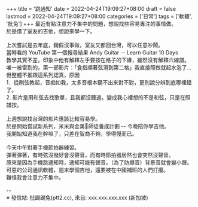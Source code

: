 +++
title = '跳通知'
date = 2022-04-24T19:09:27+08:00
draft = false
lastmod = 2022-04-24T19:09:27+08:00
categories = ['日常']
tags = ['軟體', '批兔']
+++
最近有點注意力不集中的問題，想說找些容易專注的事情做。<br>
於是借了室友的吉他，想說來學一下。<br>
<br>
上次嘗試是去年底，銷假沒事做，室友又都回台灣，可以任意吵鬧。<br>
當時看的 YouTube 第一個搜尋結果 Andy Guitar -- Learn Guitar 10 Days<br>
教學其實不差，印象中他有解釋左手要按在格子的下緣，雖然沒有解釋六線譜。<br>
唯一被雷到的，第一部影片：「食指順著弦滑到第二格」我直接照做就起水泡了…<br>
但整體不推跟這系列認真，原因<br>
1．從刷弦教起，音痴如我，太多音根本聽不出來對不對，更別說分辨到底哪裡錯了。<br>
2. 影片是用和弦去找歌單，且我都沒聽過。變成我心裡想的不是和弦，只是在照譜按。<br>
<br>
上週想說找台灣的影片應該比較容易學。<br>
於是開始嘗試新系列，米米與金萬師徒養成計劃 -- 今晚陪你學吉他。<br>
我開始知道我在幹嘛了，只差在智商不夠，學得慢而已。<br>
<br>
今天中午對著手機節拍器練習。<br>
彈著彈著，有時弦沒撥好會沒聲音，而有時節拍器居然也會突然沒聲音。<br>
原來是因為手機跳通知時，通知可能有聲音。（為了防爆音）背景音就會變小聲。<br>
可惡的公司通訊軟體，週末學個吉他，還要被在中國補班的人們打擾。<br>
難怪我會注意力不集中。<br>
<br>
--<br>
※ 發信站: 批踢踢兔(ptt2.cc), 來自: xxx.xxx.xxx.xxx (新加坡)<br>
